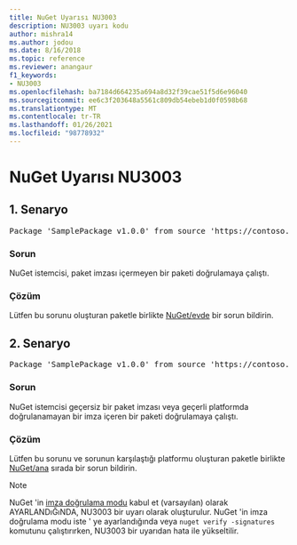 ```yaml
---
title: NuGet Uyarısı NU3003
description: NU3003 uyarı kodu
author: mishra14
ms.author: jodou
ms.date: 8/16/2018
ms.topic: reference
ms.reviewer: anangaur
f1_keywords:
- NU3003
ms.openlocfilehash: ba7184d664235a694a8d32f39cae51f5d6e96040
ms.sourcegitcommit: ee6c3f203648a5561c809db54ebeb1d0f0598b68
ms.translationtype: MT
ms.contentlocale: tr-TR
ms.lasthandoff: 01/26/2021
ms.locfileid: "98778932"
---
```

# <a name="nuget-warning-nu3003"></a>NuGet Uyarısı NU3003

## <a name="scenario-1"></a>1\. Senaryo

<pre>Package 'SamplePackage v1.0.0' from source 'https://contoso.com/index.json': The package is not signed. Unable to verify signature from an unsigned package.</pre>

### <a name="issue"></a>Sorun

NuGet istemcisi, paket imzası içermeyen bir paketi doğrulamaya çalıştı.


### <a name="solution"></a>Çözüm

Lütfen bu sorunu oluşturan paketle birlikte [NuGet/evde](https://github.com/NuGet/Home/issues) bir sorun bildirin.



## <a name="scenario-2"></a>2\. Senaryo

<pre>Package 'SamplePackage v1.0.0' from source 'https://contoso.com/index.json': The package signature is invalid or cannot be verified on this platform.</pre>

### <a name="issue"></a>Sorun

NuGet istemcisi geçersiz bir paket imzası veya geçerli platformda doğrulanamayan bir imza içeren bir paketi doğrulamaya çalıştı.


### <a name="solution"></a>Çözüm

Lütfen bu sorunu ve sorunun karşılaştığı platformu oluşturan paketle birlikte [NuGet/ana](https://github.com/NuGet/Home/issues) sırada bir sorun bildirin.

> [!Note]
> NuGet 'in [imza doğrulama modu](../../consume-packages/installing-signed-packages.md#configure-package-signature-requirements) kabul et (varsayılan) olarak AYARLANDıĞıNDA, NU3003 bir uyarı olarak oluşturulur. NuGet 'in imza doğrulama modu iste ' ye ayarlandığında veya `nuget verify -signatures` komutunu çalıştırırken, NU3003 bir uyarıdan hata ile yükseltilir. 
